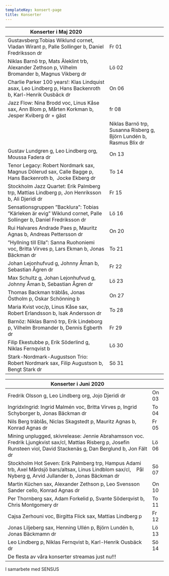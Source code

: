 ```yaml
---
templateKey: konsert-page
title: Konserter
---
```


| Konserter i Maj 2020                                                                                                                                                                         |       |
| -------------------------------------------------------------------------------------------------------------------------------------------------------------------------------------------- | ----- |
|Gustavsberg:Tobias Wiklund cornet, Vladan Wirant p, Palle Sollinger b, Daniel Fredriksson dr|Fr 01|
| Niklas Barnö trp, Mats Äleklint trb, Alexander Zethson p, Vilhelm Bromander b, Magnus Vikberg dr | Lö 02 |
| Charlie Parker 100 years!: Klas Lindquist asax, Leo Lindberg p, Hans Backenroth b, Karl-Henrik Ousbäck dr                                                                                    | On 06 |
|Jazz Flow: Nina Brodd voc, Linus Kåse sax, Ann Blom p, Mårten Korkman b, Jesper Kviberg dr + gäst| fr 08|
                                                                                    | Niklas Barnö trp, Susanna Risberg g, Björn Lundén b, Rasmus Blix dr|Lö 09|
| Gustav Lundgren g, Leo Lindberg org, Moussa Fadera dr                                                                                                                                        | On 13 |
| Tenor Legacy: Robert Nordmark sax, Magnus Dölerud sax, Calle Bagge p,  Hans Backenroth b,  Jocke Ekberg dr                                                                              | To 14 |
| Stockholm Jazz Quartet: Erik Palmberg trp, Mattias Lindberg p, Jon Henriksson b, Ali Djeridi dr                                                                                              | Fr 15 |
|Sensationsgruppen ”Backlura”: Tobias ”Kärleken är evig” 			 Wiklund cornet, Palle Sollinger b, Daniel Fredriksson dr  | Lö 16|
| Rui Halvares Andrade Paes p, Mauritz Agnas b, Andreas Pettersson dr                                                                                                                          | On 20 |
| ”Hyllning till Ella”: Sanna Ruohoniemi voc, Britta Virves p, Lars Ekman b, Jonas Bäckman dr                                                                                   | To 21|
|Johan Lejonhufvud g, Johnny Åman b, Sebastian Ågren dr|Fr 22|
|Max Schultz g, Johan Lejonhufvud g, Johnny Åman b, Sebastian Ågren dr|Lö 23| 
| Thomas Backman träblås, Jonas Östholm p, Oskar Schönning b                                                                                                                                   | On 27 |
|Maria Kvist voc/p, Linus Kåse sax, Robert Erlandsson b, Isak Andersson dr|To 28|
| Barnöz: Niklas Barnö trp, Erik Lindeborg p, Vilhelm Bromander b, Dennis Egberth dr                                                                                                           | Fr 29 |
|Filip Ekestubbe p, Erik Söderlind g, Niklas Fernqvist b|Lö 30|
| Stark-Nordmark-Augustson Trio: Robert Nordmark sax, Filip Augustson b, Bengt Stark dr                                                                                                        | Sö 31 |

| Konserter i Juni 2020                                                                                                                                                                         |       |
| -------------------------------------------------------------------------------------------------------------------------------------------------------------------------------------------- | ----- 
|Fredrik Olsson g, Leo Lindberg org, Jojo Djeridi dr|On 03|
|IngridxIngrid: Ingrid Malmén  voc, Britta Virves p, Ingrid Schyborger b, Jonas Bäckman dr|To 04|
|Nils Berg träblås, Niclas Skagstedt p, Mauritz Agnas b, Konrad Agnas dr|Fr 05|
|Mining unplugged, skivrelease: Jennie Abrahamsson voc. Fredrik Ljungkvist sax/cl, Mattias Risberg p, Josefin Runsteen viol, David Stackenäs g, Dan Berglund b, Jon Fält dr|Lö 06|
|Stockholm Hot Seven: Erik Palmberg trp,  Hampus Adami trb, Axel Mårdsjö bars/altsax, Linus Lindblom sax/cl,  		 Pål Nyberg g,  Arvid Jullander b, Jonas Bäckman dr|Sö 07|
|Martin Küchen sax, Alexander Zethson p, Leo Svensson Sander cello, Konrad Agnas dr|On 10|
|Per Thornberg sax, Adam Forkelid p, Svante Söderqvist b, Chris Montgomery dr|To 11|
|Cajsa Zerhouni voc, Birgitta Flick sax, Mattias Lindberg p|Fr 12| 	
|Jonas Liljeberg sax, Henning Ullén p, Björn Lundén b, Jonas Bäckmamn dr|Lö 13|
|Leo Lindberg p, Niklas Fernqvist b, Karl-Henrik Ousbäck dr|Sö 14|  
|De flesta av våra konserter streamas just nu!!!|

I samarbete med SENSUS
